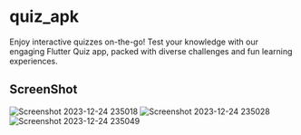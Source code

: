 # quiz_apk

Enjoy interactive quizzes on-the-go! Test your knowledge with our engaging Flutter Quiz app, packed with diverse challenges and fun learning experiences.

## ScreenShot
![Screenshot 2023-12-24 235018](https://github.com/dev-rahul-0/quiz_apk/assets/114253454/b1137f91-0b19-48ac-b457-d634a6186518)
![Screenshot 2023-12-24 235028](https://github.com/dev-rahul-0/quiz_apk/assets/114253454/f7d88731-bd76-49de-bee6-7014940154bb)
![Screenshot 2023-12-24 235049](https://github.com/dev-rahul-0/quiz_apk/assets/114253454/9e64137d-40aa-468f-b6fc-883a780e0208)
